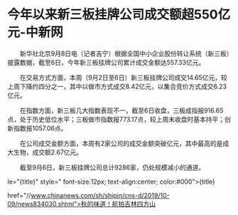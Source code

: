 # 今年以来新三板挂牌公司成交额超550亿元-中新网

　　新华社北京9月8日电（记者吉宁）根据全国中小企业股份转让系统（新三板）披露数据，截至6日，今年新三板挂牌公司累计成交金额达557.33亿元。

　　在交易方式方面，本周（9月2日至6日）新三板挂牌公司成交14.65亿元，较上周下降约四分之一，其中以做市方式成交8.42亿元，以集合竞价方式成交6.23亿元。

　　在指数方面，新三板几大指数表现不一，截至6日收盘，三板成指报916.65点，处于历史低位水平；三板做市指数报773.17点，较上周末收盘时基本持平；创新指数报1057.06点。

　　在公司成交金额方面，本周有2家公司的成交金额突破亿元，其中最高的是成大生物，成交额2.67亿元。

　　截至9月6日，新三板挂牌公司总计9286家，仍处规模减小的通道。

le="{title}" style=" font-size:12px; text-align:center; color:#000">{title}

href="//www.chinanews.com/sh/shipin/cns-d/2019/10-09/news834030.shtml">秋的味道！航拍吉林四方山
